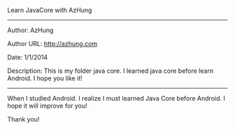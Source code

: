 Learn JavaCore with AzHung

-----------

Author: AzHung

Author URL: http://azhung.com

Date: 1/1/2014

Description: This is my folder java core. I learned java core before learn Android. I hope you like it!

------------

When I studied Android. I realize I must learned Java Core before Android. I hope it will improve for you!

Thank you!
